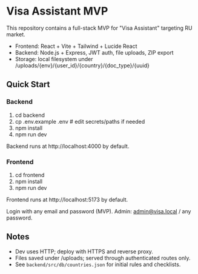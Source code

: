 # Visa Assistant MVP

This repository contains a full-stack MVP for "Visa Assistant" targeting RU market.

- Frontend: React + Vite + Tailwind + Lucide React
- Backend: Node.js + Express, JWT auth, file uploads, ZIP export
- Storage: local filesystem under /uploads/{env}/{user_id}/{country}/{doc_type}/{uuid}

## Quick Start

### Backend
1. cd backend
2. cp .env.example .env  # edit secrets/paths if needed
3. npm install
4. npm run dev

Backend runs at http://localhost:4000 by default.

### Frontend
1. cd frontend
2. npm install
3. npm run dev

Frontend runs at http://localhost:5173 by default.

Login with any email and password (MVP). Admin: admin@visa.local / any password.

## Notes
- Dev uses HTTP; deploy with HTTPS and reverse proxy.
- Files saved under /uploads; served through authenticated routes only.
- See `backend/src/db/countries.json` for initial rules and checklists.
